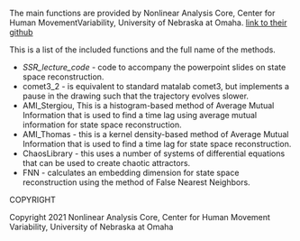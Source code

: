 The main functions are provided by Nonlinear Analysis Core, Center for Human MovementVariability, University of Nebraska at Omaha. [link to their github](https://github.com/Nonlinear-Analysis-Core/NONANLibrary)

This is a list of the included functions and the full name of the methods.

- *SSR_lecture_code* - code to accompany the powerpoint slides on state space reconstruction.
- comet3_2 - is equivalent to standard matalab comet3, but implements a pause in the drawing such that the trajectory evolves slower.
- AMI_Stergiou, This is a histogram-based method of Average Mutual Information that is used to find a time lag using average mutual information for state space reconstruction.
- AMI_Thomas - this is a kernel density-based method of Average Mutual Information that is used to find a time lag for state space reconstruction.
- ChaosLibrary - this uses a number of systems of differential equations that can be used to create chaotic attractors.
- FNN - calculates an embedding dimension for state space reconstruction using the method of False Nearest Neighbors.

COPYRIGHT

Copyright 2021 Nonlinear Analysis Core, Center for Human Movement Variability, University of Nebraska at Omaha
